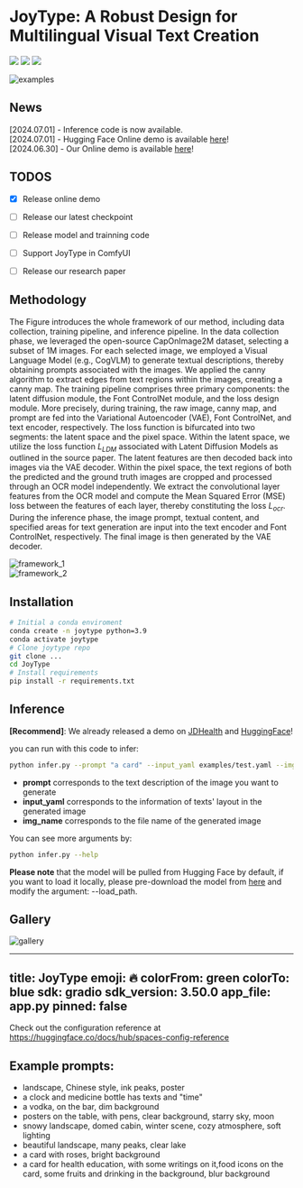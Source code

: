# JoyType: A Robust Design for Multilingual Visual Text Creation

<a href='https://jdh-algo.github.io/JoyType'><img src='https://img.shields.io/badge/Page-JoyType-orange'></a> <a href='https://github.com/jdh-algo/JoyType.git'><img src='https://img.shields.io/badge/Code-Github-blue'></a> <a href='https://huggingface.co/spaces/jdh-algo/JoyType'><img src='https://img.shields.io/badge/Demo-HuggingFace-yellow'></a> 

![examples](files/examples.png)

## News
[2024.07.01] - Inference code is now available.  
[2024.07.01] - Hugging Face Online demo is available [here](https://huggingface.co/spaces/jdh-algo/JoyType)!  
[2024.06.30] - Our Online demo is available [here](http://joytype.jdhealth.com)!

## TODOS
- [x] Release online demo
- [ ] Release our latest checkpoint
- [ ] Release model and trainning code
- [ ] Support JoyType in ComfyUI
- [ ] Release our research paper
 

## Methodology
The Figure introduces the whole framework of our method, including data collection, training pipeline, and inference pipeline. In the data collection phase, we leveraged the open-source CapOnImage2M dataset, selecting a subset of 1M images. For each selected image, we employed a Visual Language Model (e.g., CogVLM) to generate textual descriptions, thereby obtaining prompts associated with the images. We applied the canny algorithm to extract edges from text regions within the images, creating a canny map. The training pipeline comprises three primary components: the latent diffusion module, the Font ControlNet module, and the loss design module. More precisely, during training, the raw image, canny map, and prompt are fed into the Variational Autoencoder (VAE), Font ControlNet, and text encoder, respectively. The loss function is bifurcated into two segments: the latent space and the pixel space. Within the latent space, we utilize the loss function $L_{LDM}$ associated with Latent Diffusion Models as outlined in the source paper. The latent features are then decoded back into images via the VAE decoder. Within the pixel space, the text regions of both the predicted and the ground truth images are cropped and processed through an OCR model independently. We extract the convolutional layer features from the OCR model and compute the Mean Squared Error (MSE) loss between the features of each layer, thereby constituting the loss $L_{ocr}$. During the inference phase, the image prompt, textual content, and specified areas for text generation are input into the text encoder and Font ControlNet, respectively. The final image is then generated by the VAE decoder.  

![framework_1](files/framework_1.png "Figure 1")  
![framework_2](files/framework_2.png "Figure 2")

## Installation
```bash
# Initial a conda enviroment
conda create -n joytype python=3.9
conda activate joytype
# Clone joytype repo
git clone ...
cd JoyType
# Install requirements
pip install -r requirements.txt
```

## Inference
**[Recommend]**: We already released a demo on [JDHealth](http://joytype.jdhealth.com) and [HuggingFace](https://huggingface.co/spaces/jdh-algo/JoyType)! 

you can run with this code to infer:
```bash
python infer.py --prompt "a card" --input_yaml examples/test.yaml --img_name test
```
- **prompt** corresponds to the text description of the image you want to generate
- **input_yaml** corresponds to the information of texts' layout in the generated image
- **img_name** corresponds to the file name of the generated image

You can see more arguments by:
```bash
python infer.py --help
```

**Please note** that the model will be pulled from Hugging Face by default, if you want to load it locally, please pre-download the model from [here](https://huggingface.co/jdh-algo/JoyType-v1-1M) and modify the argument: --load_path.


## Gallery
![gallery](files/gallery.png)

---
title: JoyType
emoji: 🔥
colorFrom: green
colorTo: blue
sdk: gradio
sdk_version: 3.50.0
app_file: app.py
pinned: false
---

Check out the configuration reference at https://huggingface.co/docs/hub/spaces-config-reference

## Example prompts:
- landscape, Chinese style, ink peaks, poster
- a clock and medicine bottle has texts and "time"
- a vodka, on the bar, dim background
- posters on the table, with pens, clear background, starry sky, moon
- snowy landscape, domed cabin, winter scene, cozy atmosphere, soft lighting
- beautiful landscape, many peaks, clear lake
- a card with roses, bright background
- a card for health education, with some writings on it,food icons on the card, some fruits and drinking in the background, blur background